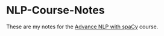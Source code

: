 # NLP-Course-Notes
These are my notes for the [Advance NLP with spaCy](https://course.spacy.io/en/) course.
